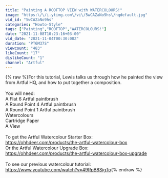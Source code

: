 ```yaml
---
title: "Painting A ROOFTOP VIEW with WATERCOLOURS!"
image: "https:\/\/i.ytimg.com\/vi\/5wCAZaNo9hs\/hqdefault.jpg"
vid_id: "5wCAZaNo9hs"
categories: "Howto-Style"
tags: ["Painting","ROOFTOP","WATERCOLOURS!"]
date: "2021-11-08T10:23:16+03:00"
vid_date: "2021-11-04T00:30:00Z"
duration: "PT6M37S"
viewcount: "483"
likeCount: "17"
dislikeCount: "1"
channel: "Artful"
---
```

{% raw %}For this tutorial, Lewis talks us through how he painted the view from Artful HQ, and how to put together a composition.<br /><br />You will need:<br />A Flat 6 Artful paintbrush<br />A Round Point 4 Artful paintbrush<br />A Round Point 1 Artful paintbrush<br />Watercolours<br />Cartridge Paper<br />A View<br /><br />To get the Artful Watercolour Starter Box:<br /><a rel="nofollow" target="blank" href="https://ohhdeer.com/products/the-artful-watercolour-box">https://ohhdeer.com/products/the-artful-watercolour-box</a><br />Or the Artful Watercolour Upgrade Box:<br /><a rel="nofollow" target="blank" href="https://ohhdeer.com/products/the-artful-watercolour-box-upgrade">https://ohhdeer.com/products/the-artful-watercolour-box-upgrade</a><br /><br />To see our previous watercolour tutorial:<br /><a rel="nofollow" target="blank" href="https://www.youtube.com/watch?v=49RpB8SigTo">https://www.youtube.com/watch?v=49RpB8SigTo</a>{% endraw %}
